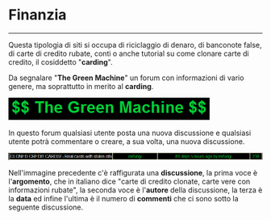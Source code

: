# Finanzia
---
Questa tipologia di siti si occupa di riciclaggio di denaro, di banconote false, di carte di credito rubate, conti o anche tutorial su come clonare carte di credito, il cosiddetto "**carding**".

Da segnalare "**The Green Machine**" un forum con informazioni di vario genere, ma soprattutto in merito al **carding**.

![](greenmachine.PNG)

In questo forum qualsiasi utente posta una nuova discussione e qualsiasi utente potrà commentare o creare, a sua volta, una nuova discussione.

![](green2.PNG)

Nell'immagine precedente c'è raffigurata una **discussione**, la  prima voce è l'**argomento**, che in italiano dice "carte di credito clonate, carte vere con informazioni rubate", la seconda voce è l'**autore** della discussione, la terza è la **data** ed infine l'ultima è il numero di **commenti** che ci sono sotto la seguente discussione.